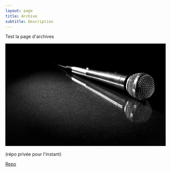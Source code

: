 ```yaml
---
layout: page
title: Archive
subtitle: Description
---
```



Test la page d'archives

![Crepe](/assets/img/mic.jpg)

(répo privée pour l'instant)


[Repo](https://github.com/Alex-XIA1/Zetudiants/tree/main/Interviews)
